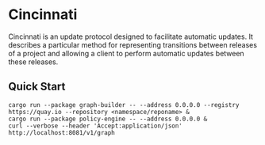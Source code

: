 # Cincinnati

Cincinnati is an update protocol designed to facilitate automatic updates. It describes a particular method for representing transitions between releases of a project and allowing a client to perform automatic updates between these releases.

## Quick Start

```console
cargo run --package graph-builder -- --address 0.0.0.0 --registry https://quay.io --repository <namespace/reponame> &
cargo run --package policy-engine -- --address 0.0.0.0 &
curl --verbose --header 'Accept:application/json' http://localhost:8081/v1/graph
```
